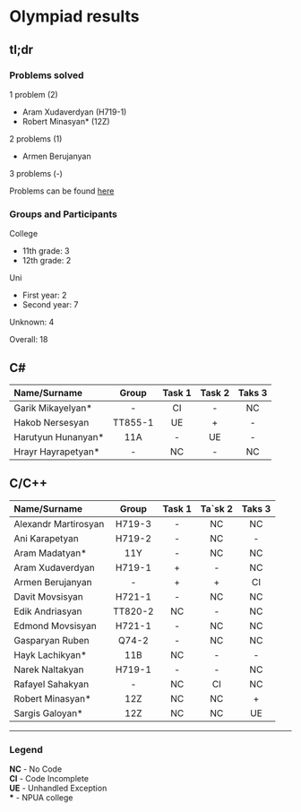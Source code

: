 # Olympiad results

## tl;dr

### **Problems solved**

1 problem (2)

- Aram Xudaverdyan (H719-1)
- Robert Minasyan* (12Z)

2 problems (1)

- Armen Berujanyan

3 problems (-)

Problems can be found [here](olymp_politex.docx)

### **Groups and Participants**

College

- 11th grade: 3
- 12th grade: 2

Uni

- First year: 2
- Second year: 7

Unknown: 4

Overall: 18

## C\#

| Name/Surname        | Group   | Task 1 | Task 2 | Taks 3 |
|:--------------------|:-------:|:------:|:------:|:------:|
| Garik Mikayelyan*   | -       | CI     | -      | NC     |
| Hakob Nersesyan     | TT855-1 | UE     | +      | -      |
| Harutyun Hunanyan*  | 11A     | -      | UE     | -      |
| Hrayr Hayrapetyan*  | -       | NC     | -      | NC     |

## C/C++

| Name/Surname         | Group   | Task 1 | Ta`sk 2 | Taks 3 |
|:---------------------|:-------:|:------:|:------:|:------:|
| Alexandr Martirosyan | H719-3  | -      | NC     | NC     |
| Ani Karapetyan       | H719-2  | -      | NC     | -      |
| Aram Madatyan*       | 11Y     | -      | NC     | NC     |
| Aram Xudaverdyan     | H719-1  | +      | -      | NC     |
| Armen Berujanyan     | -       | +      | +      | CI     |
| Davit Movsisyan      | H721-1  | -      | NC     | NC     |
| Edik Andriasyan      | TT820-2 | NC     | -      | NC     |
| Edmond Movsisyan     | H721-1  | -      | NC     | NC     |
| Gasparyan Ruben      | Q74-2   | -      | NC     | NC     |
| Hayk Lachikyan*      | 11B     | NC     | -      | -      |
| Narek Naltakyan      | H719-1  | -      | -      | NC     |
| Rafayel Sahakyan     | -       | NC     | CI     | NC     |
| Robert Minasyan*     | 12Z     | NC     | NC     | +      |
| Sargis Galoyan*      | 12Z     | NC     | NC     | UE     |

---

### Legend

**NC** - No Code  
**CI** - Code Incomplete  
**UE** - Unhandled Exception  
**\*** - NPUA college  
